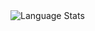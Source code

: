 <img align="left" alt="Language Stats" src="https://github-readme-stats.anuraghazra1.vercel.app/api/top-langs/?username=Playdric&show_icons=true&theme=dark" />
<!--
<img align="right" alt="Stats" src="https://github-readme-stats.vercel.app/api?username=Playdric&show_icons=true&layout=compact&theme=dark" />

**Playdric/Playdric** is a ✨ _special_ ✨ repository because its `README.md` (this file) appears on your GitHub profile.

Here are some ideas to get you started:

- 🔭 I’m currently working on ...
- 🌱 I’m currently learning ...
- 👯 I’m looking to collaborate on ...
- 🤔 I’m looking for help with ...
- 💬 Ask me about ...
- 📫 How to reach me: ...
- 😄 Pronouns: ...
- ⚡ Fun fact: ...
-->
